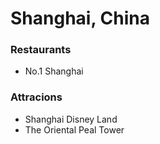 # Shanghai, China

### Restaurants

- No.1 Shanghai

### Attracions

- Shanghai Disney Land
- The Oriental Peal Tower
